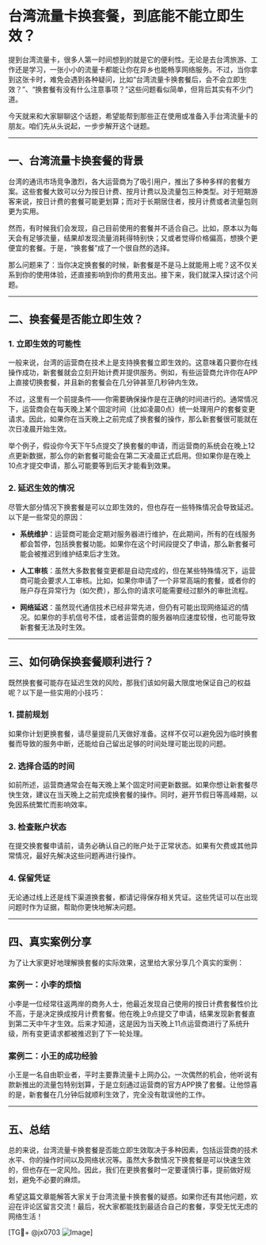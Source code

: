 # 台湾流量卡换套餐，到底能不能立即生效？

提到台湾流量卡，很多人第一时间想到的就是它的便利性。无论是去台湾旅游、工作还是学习，一张小小的流量卡都能让你在异乡也能畅享网络服务。不过，当你拿到这张卡时，难免会遇到各种疑问，比如“台湾流量卡换套餐后，会不会立即生效？”、“换套餐有没有什么注意事项？”这些问题看似简单，但背后其实有不少门道。

今天就来和大家聊聊这个话题，希望能帮到那些正在使用或准备入手台湾流量卡的朋友。咱们先从头说起，一步步解开这个谜题。

---

## 一、台湾流量卡换套餐的背景

台湾的通讯市场竞争激烈，各大运营商为了吸引用户，推出了多种多样的套餐方案。这些套餐大致可以分为按日计费、按月计费以及流量包三种类型。对于短期游客来说，按日计费的套餐可能更划算；而对于长期居住者，按月计费或者流量包则更为实用。

然而，有时候我们会发现，自己目前使用的套餐并不适合自己。比如，原本以为每天会有足够流量，结果却发现流量消耗得特别快；又或者觉得价格偏高，想换个更便宜的套餐。于是，“换套餐”成了一个很自然的选择。

那么问题来了：当你决定换套餐的时候，新套餐是不是马上就能用上呢？这不仅关系到你的使用体验，还直接影响到你的费用支出。接下来，我们就深入探讨这个问题。

---

## 二、换套餐是否能立即生效？

### 1. **立即生效的可能性**

一般来说，台湾的运营商在技术上是支持换套餐立即生效的。这意味着只要你在线操作成功，新套餐就会立刻开始计费并提供服务。例如，有些运营商允许你在APP上直接切换套餐，并且新的套餐会在几分钟甚至几秒钟内生效。

不过，这里有一个前提条件——你需要确保操作是在正确的时间进行的。通常情况下，运营商会在每天晚上某个固定时间（比如凌晨0点）统一处理用户的套餐变更请求。因此，如果你在当天晚上之前完成了换套餐的操作，那么新套餐很可能就在次日凌晨开始生效。

举个例子，假设你今天下午5点提交了换套餐的申请，而运营商的系统会在晚上12点更新数据，那么你的新套餐可能会在第二天凌晨正式启用。但如果你是在晚上10点才提交申请，那么可能要等到后天才能看到效果。

### 2. **延迟生效的情况**

尽管大部分情况下换套餐是可以立即生效的，但也存在一些特殊情况会导致延迟。以下是一些常见的原因：

- **系统维护**：运营商可能会定期对服务器进行维护，在此期间，所有的在线服务都会暂停，包括换套餐功能。如果你在这个时间段提交了申请，那么新套餐可能会被推迟到维护结束后才生效。
  
- **人工审核**：虽然大多数套餐变更都是自动完成的，但在某些特殊情况下，运营商可能会要求人工审核。比如，如果你申请了一个非常高端的套餐，或者你的账户存在异常行为（如欠费），那么你的请求可能需要经过额外的审批流程。

- **网络延迟**：虽然现代通信技术已经非常先进，但仍有可能出现网络延迟的情况。如果你的手机信号不佳，或者运营商的服务器响应速度较慢，也可能导致新套餐无法及时生效。

---

## 三、如何确保换套餐顺利进行？

既然换套餐可能存在延迟生效的风险，那我们该如何最大限度地保证自己的权益呢？以下是一些实用的小技巧：

### 1. **提前规划**

如果你计划更换套餐，请尽量提前几天做好准备。这样不仅可以避免因为临时换套餐而导致的服务中断，还能给自己留出足够的时间处理可能出现的问题。

### 2. **选择合适的时间**

如前所述，运营商通常会在每天晚上某个固定时间更新数据。如果你想让新套餐尽快生效，建议在当天晚上之前完成换套餐的操作。同时，避开节假日等高峰期，以免因系统繁忙而影响效率。

### 3. **检查账户状态**

在提交换套餐申请前，请务必确认自己的账户处于正常状态。如果有欠费或其他异常情况，最好先解决这些问题再进行操作。

### 4. **保留凭证**

无论通过线上还是线下渠道换套餐，都请记得保存相关凭证。这些凭证可以在出现问题时作为证据，帮助你更快地解决问题。

---

## 四、真实案例分享

为了让大家更好地理解换套餐的实际效果，这里给大家分享几个真实的案例：

### 案例一：小李的烦恼

小李是一位经常往返两岸的商务人士，他最近发现自己使用的按日计费套餐性价比不高，于是决定换成按月计费套餐。他在晚上9点提交了申请，结果发现新套餐直到第二天中午才生效。后来才知道，这是因为当天晚上11点运营商进行了系统升级，所有变更请求都被推迟到了下一轮处理。

### 案例二：小王的成功经验

小王是一名自由职业者，平时主要靠流量卡上网办公。一次偶然的机会，他听说有款新推出的流量包特别划算，于是立刻通过运营商的官方APP换了套餐。让他惊喜的是，新套餐在几分钟后就顺利生效了，完全没有耽误他的工作。

---

## 五、总结

总的来说，台湾流量卡换套餐是否能立即生效取决于多种因素，包括运营商的技术水平、你的操作时间以及网络状况等。虽然大多数情况下换套餐是可以快速生效的，但也存在一定风险。因此，我们在更换套餐时一定要谨慎行事，提前做好规划，避免不必要的麻烦。

希望这篇文章能解答大家关于台湾流量卡换套餐的疑惑。如果你还有其他问题，欢迎在评论区留言交流！最后，祝大家都能找到最适合自己的套餐，享受无忧无虑的网络生活！

[TG💪+ @jx0703 ![Image](https://github.com/user-attachments/assets/dbca1d08-cadb-493c-b0ec-ad6f7a83f270)]